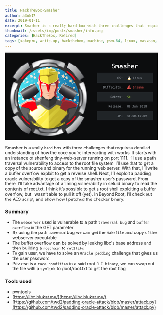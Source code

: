 ```yaml
---
title: HackTheBox-Smasher
author: a3nk17
date: 2019-01-11 
excerpt: Smasher is a really hard box with three challenges that require a detailed understanding of how the code you’re intereacting with works.In Beyond Root, I’ll check out the AES script, and show how I patched the checker binary.
thumbnail: /assets/img/posts/smasher/info.png
categories: [HackTheBox, Retired]
tags: [xakepru, write-up, hackthebox, machine, pwn-64, linux, masscan, tiny-web-server, path-traversal, wget-mirror, diff, code-analysis, gdb-fork, python3-pwntools, ret2shellcode, ret2bss, ssh-key-injection, linenum.sh, padding-oracle, aes-cbc, pkcs7, binary-analysis, reverse, race-condition, ghidra, cutter, strace, binary-patching, pvs-studio]
---
```



![info](/assets/img/posts/smasher/info.png)



Smasher is a really `hard` box with three challenges that require a detailed understanding of how the code you’re intereacting with works. It starts with an instance of shenfeng tiny-web-server running on port 1111. I’ll use a path traversal vulnerability to access to the root file system. I’ll use that to get a copy of the source and binary for the running web server. With that, I’ll write a buffer overflow exploit to get a reverse shell. Next, I’ll exploit a padding oracle vulnerability to get a copy of the smasher user’s password. From there, I’ll take advantage of a timing vulnerability in setuid binary to read the contents of root.txt. I think it’s possible to get a root shell exploiting a buffer overflow, but I wasn’t able to pull it off (yet). In Beyond Root, I’ll check out the AES script, and show how I patched the checker binary.

### Summary

- The `webserver` used is vulnerable to a path `traversal bug` and `buffer overflow` in the GET parameter
- By using the path traversal bug we can get the `Makefile` and copy of the webserver executable
- The buffer overflow can be solved by leaking libc's base address and then building a `ropchain` to `ret2libc`
- To gain user, we have to solve an `Oracle padding` challenge that gives us the user password
- Priv esc is a `race condition` in a suid root `ELF binary`, we can swap out the file with a `symlink` to /root/root.txt to get the root flag

### Tools used

- pwntools
- [https://libc.blukat.me/](https://libc.blukat.me/)
- [https://github.com/twd2/padding-oracle-attack/blob/master/attack.py](https://github.com/twd2/padding-oracle-attack/blob/master/attack.py)


